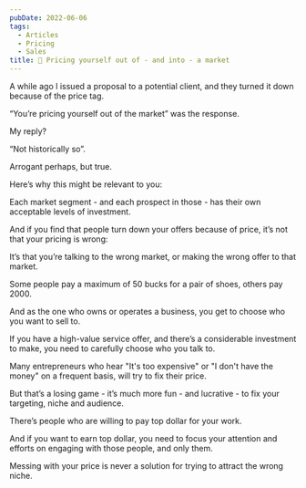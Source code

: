 ```yaml
---
pubDate: 2022-06-06
tags:
  - Articles
  - Pricing
  - Sales
title: 📄 Pricing yourself out of - and into - a market
---
```


A while ago I issued a proposal to a <!--[[🧑‍🎓 Sales Qualified Leads]]--> potential client, and they turned it down because of the price tag.

“You’re pricing yourself out of the market” was the response.

My reply?

“Not historically so”.

Arrogant perhaps, but true.

Here’s why this might be relevant to you:

Each market segment - and each prospect in those - has their own acceptable levels of investment.

And if you find that people turn down your offers because of price, it’s not that your pricing is wrong:

It’s that you’re talking to the wrong market, or making the wrong offer to that market.

Some people pay a maximum of 50 bucks for a pair of shoes, others pay 2000.

And as the one who owns or operates a business, you get to choose who you want to sell to.

If you have a high-value service offer, and there’s a considerable investment to make, you need to carefully choose who you talk to.

Many entrepreneurs who hear "It's too expensive" or "I don't have the money" on a frequent basis, will try to fix their price.

But that’s a losing game - it’s much more fun - and lucrative - to fix your targeting, niche and audience.

There’s people who are willing to pay top dollar for your work.

And if you want to earn top dollar, you need to focus your attention and efforts on engaging with those people, and only them.

Messing with your price is never a solution for trying to attract the wrong niche.
